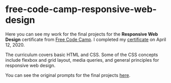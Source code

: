 # free-code-camp-responsive-web-design
Here you can see my work for the final projects for the **Responsive Web Design** certificate from [Free Code Camp](https://www.freecodecamp.org/learn/). I completed my [certificate](https://www.freecodecamp.org/certification/toh995/responsive-web-design) on April 12, 2020.

The curriculum covers basic HTML and CSS. Some of the CSS concepts include flexbox and grid layout, media queries, and general principles for responsive web design.

You can see the original prompts for the final projects [here](https://www.freecodecamp.org/learn/responsive-web-design/responsive-web-design-projects/).